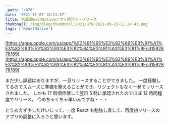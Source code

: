 ```yaml
---
_path: "/876"
date: '2021-11-07 13:11:37'
title: 第2回ReactNativeアプリ開発⑦〜リリース
thumbnail: /img/blog/thumbnail/2021/876/2021-09-19-11.24.43.png
tags: ['ReactNative']
---
```

[https://apps.apple.com/us/app/%E3%81%95%E3%82%89%E3%81%A1%E3%82%83%E3%82%93%E3%82%84%E3%81%A3%E3%81%9F/id1592878189](https://apps.apple.com/us/app/%E3%81%95%E3%82%89%E3%81%A1%E3%82%83%E3%82%93%E3%82%84%E3%81%A3%E3%81%9F/id1592878189)

まだ少し課題はありますが、一旦リリースすることができました。
一度経験してるのでスムーズに準備を整えることができ、リジェクトもなく一発でリリースされました。
しかも 17 時頃申請して翌日 5 時に承認されたのでほぼ 12 時間程度でリリース。
今めちゃくちゃ早いんですね・・・

とりあえず少しだけいじって、一度 React も勉強し直して、再度初リリースのアプリの調整に入ろうと思います。
